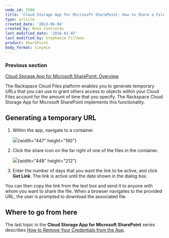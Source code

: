 ```yaml
---
node_id: 3508
title: 'Cloud Storage App for Microsoft SharePoint: How to Share a File with Another Person'
type: article
created_date: '2013-06-04'
created_by: Rose Contreras
last_modified_date: '2016-01-07'
last_modified_by: Stephanie Fillmon
product: SharePoint
body_format: tinymce
---
```


### Previous section

[Cloud Storage App for Microsoft SharePoint:
Overview](/howto/cloud-storage-app-for-microsoft-sharepoint-overview)

The Rackspace Cloud Files platform enables you to generate temporary
URLs that you can use to grant others access to objects within your
Cloud Files account for the amount of time that you specify. The
Rackspace Cloud Storage App for Microsoft SharePoint implements this
functionality.

Generating a temporary URL
--------------------------

1.  Within the app, navigate to a container.

    ![](https://8026b2e3760e2433679c-fffceaebb8c6ee053c935e8915a3fbe7.ssl.cf2.rackcdn.com/field/image/Fig%20--%20Share%20Icon.jpg){width="447"
    height="190"}

2.  Click the share icon on the far right of one of the files in
    the container.

    ![](https://8026b2e3760e2433679c-fffceaebb8c6ee053c935e8915a3fbe7.ssl.cf2.rackcdn.com/field/image/Fig%20--%20Share%20Dialog.jpg){width="448"
    height="212"}

3.  Enter the number of days that you want the link to be active, and
    click **Get Link**. The link is active until the date shown in the
    dialog box.

You can then copy the link from the text box and send it to anyone with
whom you want to share the file. When a browser navigates to the
provided URL, the user is prompted to download the associated file.

Where to go from here
---------------------

The last topic in the **Cloud Storage App for Microsoft SharePoint**
series describes [How to Remove Your Credentials from the
App](/howto/cloud-storage-app-for-microsoft-sharepoint-how-to-remove-your-credentials-from-the-app).

